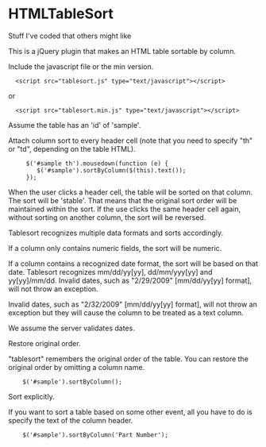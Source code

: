 # HTMLTableSort
Stuff I've coded that others might like

This is a jQuery plugin that makes an HTML table sortable by column. 

Include the javascript file or the min version.

      <script src="tablesort.js" type="text/javascript"></script>

or 

      <script src="tablesort.min.js" type="text/javascript"></script>

Assume the table has an 'id' of 'sample'.

Attach column sort to every header cell (note that you need to specify "th" or "td", depending on the table HTML).

         $('#sample th').mousedown(function (e) {
            $('#sample').sortByColumn($(this).text());
         });

When the user clicks a header cell, the table will be sorted on that column. The sort will be 'stable'. That means that the original sort order 
will be maintained within the sort. If the use clicks the same header cell again, without sorting on another column, the sort will be reversed.

Tablesort recognizes multiple data formats and sorts accordingly.

If a column only contains numeric fields, the sort will be numeric.

If a column contains a recognized date format, the sort will be based on that date. Tablesort recognizes mm/dd/yy[yy], dd/mm/yyy[yy] and yy[yy]/mm/dd. Invalid dates, such as "2/29/2009" [mm/dd/yy[yy] format], will not throw an exception. 

Invalid dates, such as "2/32/2009" [mm/dd/yy[yy] format], will not throw an exception but they will cause the column to be treated as a text column.

We assume the server validates dates.

Restore original order.

"tablesort" remembers the original order of the table. You can restore the original order by omitting a column name.

        $('#sample').sortByColumn();

Sort explicitly.

If you want to sort a table based on some other event, all you have to do is specify the text of the column header.

        $('#sample').sortByColumn('Part Number');

